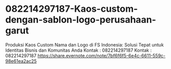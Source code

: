 # 082214297187-Kaos-custom-dengan-sablon-logo-perusahaan-garut
Produksi Kaos Custom Nama dan Logo di FS Indonesia: Solusi Tepat untuk Identitas Bisnis dan Komunitas Anda  Kontak : 082214297187 Kontak : 082214297187  https://share.evernote.com/note/7bf6f6f5-6e4c-6611-559c-98e61ea2ac25
